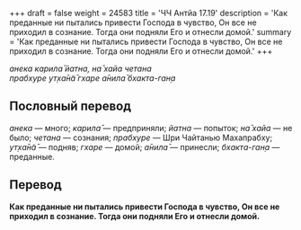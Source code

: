 +++
draft = false
weight = 24583
title = 'ЧЧ Антйа 17.19'
description = 'Как преданные ни пытались привести Господа в чувство, Он все не приходил в сознание. Тогда они подняли Его и отнесли домой.'
summary = 'Как преданные ни пытались привести Господа в чувство, Он все не приходил в сознание. Тогда они подняли Его и отнесли домой.'
+++

_анека карила̄ йатна, на̄ хайа четана  
прабхуре ут̣ха̄н̃а̄ гхаре а̄нила̄ бхакта-ган̣а_

## Пословный перевод

_анека_ — много; _карила̄_ — предприняли; _йатна_ — попыток; _на̄_ _хайа_ — не было; _четана_ — сознания; _прабхуре_ — Шри Чайтанью Махапрабху; _ут̣ха̄н̃а̄_ — подняв; _гхаре_ — домой; _а̄нила̄_ — принесли; _бхакта_\-_ган̣а_ — преданные.

## Перевод

**Как преданные ни пытались привести Господа в чувство, Он все не приходил в сознание. Тогда они подняли Его и отнесли домой.**
